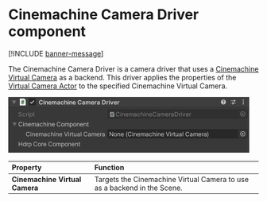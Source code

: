 # Cinemachine Camera Driver component

[!INCLUDE [banner-message](banner-message.md)]

The Cinemachine Camera Driver is a camera driver that uses a [Cinemachine Virtual Camera](https://docs.unity3d.com/Packages/com.unity.cinemachine@2.3/manual/CinemachineSetUpVCam.html) as a backend. This driver applies the properties of the [Virtual Camera Actor](ref-component-virtual-camera-actor.md) to the specified Cinemachine Virtual Camera.

![](images/ref-component-cinemachine-camera-driver.png)

| Property | Function |
|:---|:---|
| **Cinemachine Virtual Camera** | Targets the Cinemachine Virtual Camera to use as a backend in the Scene. |
